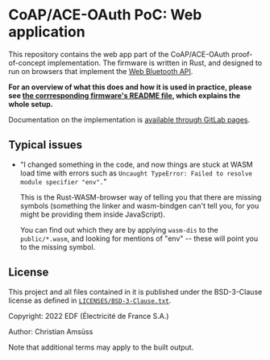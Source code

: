 <!--
SPDX-FileCopyrightText: Copyright 2022 EDF (Électricité de France S.A.)
SPDX-License-Identifier: BSD-3-Clause
-->
CoAP/ACE-OAuth PoC: Web application
===================================

This repository contains the web app part of the CoAP/ACE-OAuth proof-of-concept implementation.
The firmware is written in Rust,
and designed to run on browsers that implement the [Web Bluetooth API].

[Web Bluetooth API]: https://webbluetoothcg.github.io/web-bluetooth/

**For an overview of what this does
and how it is used in practice, please see
[the corrresponding firmware's README file],
which explains the whole setup.**

Documentation on the implementation is [available through GitLab pages].

[the corrresponding firmware's README file]: https://gitlab.com/oscore/coap-ace-poc-firmware/-/blob/main/README.md
[available through GitLab pages]: https://oscore.gitlab.io/coap-ace-poc-webapp/doc/coap_ace_poc_webapp/

Typical issues
--------------

* "I changed something in the code, and now things are stuck at WASM load time with errors such as `Uncaught TypeError: Failed to resolve module specifier "env".`"

  This is the Rust-WASM-browser way of telling you that there are missing symbols
  (something the linker and wasm-bindgen can't tell you, for you might be providing them inside JavaScript).

  You can find out which they are by applying `wasm-dis` to the `public/*.wasm`, and looking for mentions of "env" -- these will point you to the missing symbol.

License
-------

This project and all files contained in it is published under the
BSD-3-Clause license as defined in [`LICENSES/BSD-3-Clause.txt`](LICENSES/BSD-3-Clause.txt).

Copyright: 2022 EDF (Électricité de France S.A.)

Author: Christian Amsüss

Note that additional terms may apply to the built output.
